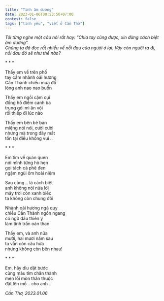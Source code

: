 ```yaml
---
title: "Tình âm dương"
date: 2023-01-06T00:23:50+07:00
contest: false
tags: ["tình yêu", "viết ở Cần Thơ"]
---
```

*Tôi từng nghe một câu nói rất hay: "Chia tay cũng được, xin đừng cách biệt âm dương".  
Chúng ta đã đọc rất nhiều về nỗi đau của người ở lại. Vậy còn người ra đi, nỗi đau đó sẽ như thế nào?*  
  
\* \* \*
  
Thấy em về trên phố  
tay cầm nhành oải hương  
Cần Thành chiều mưa đổ  
lòng anh nao nao buồn  
  
Thấy em ngồi cặm cụi  
đồng hồ điểm canh ba  
trụng gói mì ăn vội  
rồi thiếp đi lúc nào  
  
Thấy em bên bè bạn  
miệng nói nói, cười cười  
nhưng mà trong đáy mắt  
tồn tại điều không vui ..  
  
\* \* \*
  
Em tìm về quán quen  
nơi mình từng hò hẹn  
gọi tách cà phê đen  
ngậm ngùi ôm hoài niệm  
  
Sau cùng .. là cách biệt  
anh không nói nửa lời  
mây trời còn xanh biếc  
ta không còn chung đôi  
  
Nhành oải hương ngã quỵ  
chiều Cần Thành ngổn ngang  
có ngờ đâu thiên ý  
làm tình trần oán than  
  
Thấy em, và anh nữa  
mười, hai mươi năm sau  
ta vẫn còn câu hứa  
nhưng không còn bên nhau!  
  
\* \* \*
  
Em, hãy dìu dặt bước  
cùng màu tím chân thành  
men lối mòn thân thuộc  
đặt lên mồ .. cho anh ..  
  
*Cần Thơ, 2023.01.06*